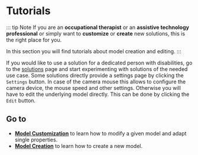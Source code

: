 # Tutorials

::: tip Note
If you are an **occupational therapist** or an **assistive technology professional** or simply want to **customize** or **create** new solutions, this is the right place for you.

In this section you will find tutorials about model creation and editing.
:::

If you would like to use a solution for a dedicated person with disabilities, go to the [solutions](/solutions/) page and start experimenting with solutions of the needed use case. Some solutions directly provide a settings page by clicking the `Settings` button. In case of the camera mouse this allows to configure the camera device, the mouse speed and other settings. Otherwise you will have to edit the underlying model directly. This can be done by clicking the `Edit` button.

## Go to

- [**Model Customization**](./Model-Customization) to learn how to modify a given model and adapt single properties.
- [**Model Creation**](./Model-Creation) to learn how to create a new model.
